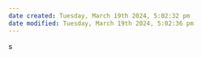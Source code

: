 ```yaml
---
date created: Tuesday, March 19th 2024, 5:02:32 pm
date modified: Tuesday, March 19th 2024, 5:02:36 pm
---
```

s
